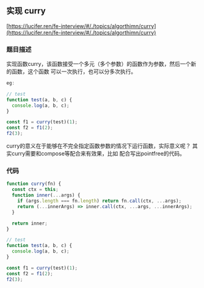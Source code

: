 ## 实现 curry

[https://lucifer.ren/fe-interview/#/./topics/algorthimn/curry](https://lucifer.ren/fe-interview/#/./topics/algorthimn/curry)


### 题目描述
实现函数curry，该函数接受一个多元（多个参数）的函数作为参数，然后一个新的函数，这个函数 可以一次执行，也可以分多次执行。

```javascript
eg:

// test
function test(a, b, c) {
  console.log(a, b, c);
}

const f1 = curry(test)(1);
const f2 = f1(2);
f2(3);
```

curry的意义在于能够在不完全指定函数参数的情况下运行函数，实际意义呢？ 其实curry需要和compose等配合来有效果，比如 配合写出pointfree的代码。

### 代码

```javascript
function curry(fn) {
  const ctx = this;
  function inner(...args) {
    if (args.length === fn.length) return fn.call(ctx, ...args);
    return (...innerArgs) => inner.call(ctx, ...args, ...innerArgs);
  }

  return inner;
}

// test
function test(a, b, c) {
  console.log(a, b, c);
}

const f1 = curry(test)(1);
const f2 = f1(2);
f2(3);

```












